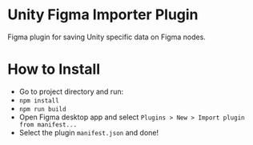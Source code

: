 # Unity Figma Importer Plugin
Figma plugin for saving Unity specific data on Figma nodes.


# How to Install
* Go to project directory and run:
* `npm install`
* `npm run build`
* Open Figma desktop app and select `Plugins > New > Import plugin from manifest...`
* Select the plugin `manifest.json` and done!